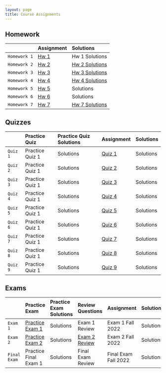 ```yaml
---
layout: page
title: Course Assignments
---
```


## Homework

|             | Assignment | Solutions  |
|:------------|:-----------|:-----------|
| `Homework 1`| <a href = "{{ site.baseurl }}/CourseMaterials/Homework/Hw_1_FALL_2022.pdf">Hw 1</a> | Hw 1 Solutions |
| `Homework 2`| <a href = "{{ site.baseurl }}/CourseMaterials/Homework/Hw_2_FALL_2022.pdf">Hw 2</a> | <a href = "{{ site.baseurl }}/CourseMaterials/Homework/Hw_2_Solutions_FALL_2022.pdf">Hw 2 Solutions</a> |
| `Homework 3`| <a href = "{{ site.baseurl }}/CourseMaterials/Homework/Hw_3_FALL_2022.pdf">Hw 3</a> | <a href = "{{ site.baseurl }}/CourseMaterials/Homework/Hw_3_Solutions_FALL_2022.pdf">Hw 3 Solutions</a> |
| `Homework 4`| <a href = "{{ site.baseurl }}/CourseMaterials/Homework/Hw_4_FALL_2022.pdf">Hw 4</a> | <a href = "{{ site.baseurl }}/CourseMaterials/Homework/Hw_4_Solutions_FALL_2022.pdf">Hw 4 Solutions</a> |
| `Homework 5`| <a href = "{{ site.baseurl }}/CourseMaterials/Homework/Hw_5_FALL_2022.pdf">Hw 5</a> | Solutions  |
| `Homework 6`| <a href = "{{ site.baseurl }}/CourseMaterials/Homework/Hw_6_FALL_2022.pdf">Hw 6</a> | Solutions  |
| `Homework 7`| <a href = "{{ site.baseurl }}/CourseMaterials/Homework/Hw_7_FALL_2022.pdf">Hw 7</a> | <a href = "{{ site.baseurl }}/CourseMaterials/Homework/Hw-7-SolutionsFALL2022.pdf">Hw 7 Solutions</a> |

## Quizzes

|          | Practice Quiz | Practice Quiz Solutions | Assignment | Solutions |
|:---------|:--------------|:------------------------|:-----------|:----------|
| `Quiz 1` | Practice Quiz 1 | Solutions | <a href = "{{ site.baseurl }}/CourseMaterials/Quiz/Quiz_1_FALL_2022.pdf">Quiz 1</a> | Solutions |
| `Quiz 2` | Practice Quiz 1 | Solutions | <a href = "{{ site.baseurl }}/CourseMaterials/Quiz/Quiz_2_FALL_2022.pdf">Quiz 2</a> | Solutions |
| `Quiz 3` | Practice Quiz 1 | Solutions | <a href = "{{ site.baseurl }}/CourseMaterials/Quiz/Quiz_3_FALL_2022.pdf">Quiz 3</a> | Solutions |
| `Quiz 4` | Practice Quiz 1 | Solutions | <a href = "{{ site.baseurl }}/CourseMaterials/Quiz/Quiz_4_FALL_2022.pdf">Quiz 4</a> | Solutions |
| `Quiz 5` | Practice Quiz 1 | Solutions | <a href = "{{ site.baseurl }}/CourseMaterials/Quiz/Quiz_5_FALL_2022.pdf">Quiz 5</a> | Solutions |
| `Quiz 6` | Practice Quiz 1 | Solutions | <a href = "{{ site.baseurl }}/CourseMaterials/Quiz/Quiz_6_FALL_2022.pdf">Quiz 6</a> | Solutions |
| `Quiz 7` | Practice Quiz 1 | Solutions | <a href = "{{ site.baseurl }}/CourseMaterials/Quiz/Quiz_7_FALL_2022.pdf">Quiz 7</a> | Solutions |
| `Quiz 8` | Practice Quiz 1 | Solutions | <a href = "{{ site.baseurl }}/CourseMaterials/Quiz/Quiz_8_FALL_2022.pdf">Quiz 8</a> | Solutions |
| `Quiz 9` | Practice Quiz 1 | Solutions | <a href = "{{ site.baseurl }}/CourseMaterials/Quiz/Quiz_9_FALL_2022.pdf">Quiz 9</a> | Solutions |

## Exams

|          | Practice Exam | Practice Exam Solutions | Review Questions | Assignment | Solutions |
|:---------|:--------------|:------------------------|:-----------------|:-----------|:----------|
| `Exam 1` | <a href = "{{ site.baseurl }}/CourseMaterials/Exams/Exam_1_Spring_2022.pdf">Practice Exam 1</a> | Solutions | Exam 1 Review | Exam 1 Fall 2022  | Solutions |
| `Exam 2` | <a href = "{{ site.baseurl }}/CourseMaterials/Exams/Exam_2_Spring_2022.pdf">Practice Exam 2</a> | Solutions | <a href = "{{ site.baseurl }}/CourseMaterials/Exams/Exam_2_Review_FALL_2022.pdf">Exam 2 Review</a> |Exam 2 Fall 2022  | Solutions |
| `Final Exam` | Practice Final Exam 1 | Solutions | Final Exam Review | Final Exam Fall 2022  | Solutions |